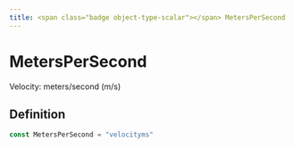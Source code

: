 ```yaml
---
title: <span class="badge object-type-scalar"></span> MetersPerSecond
---
```

# <span class="badge object-type-scalar"></span> MetersPerSecond

Velocity: meters/second (m/s)

## Definition

```go
const MetersPerSecond = "velocityms"
```
